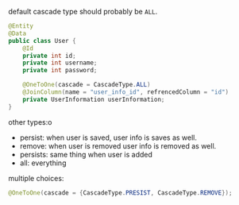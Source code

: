 default cascade type should probably be `ALL`.
```java
@Entity
@Data
public class User {
	@Id
	private int id;
	private int username;
	private int password;

	@OneToOne(cascade = CascadeType.ALL)
	@JoinColumn(name = "user_info_id", refrencedColumn = "id")
	private UserInformation userInformation;
}
```

other types:o
- persist: when user is saved, user info is saves as well.
- remove: when user is removed user info is removed as well.
- persists: same thing when user is added
- all: everything

multiple choices:
```java
@OneToOne(cascade = {CascadeType.PRESIST, CascadeType.REMOVE});
```
